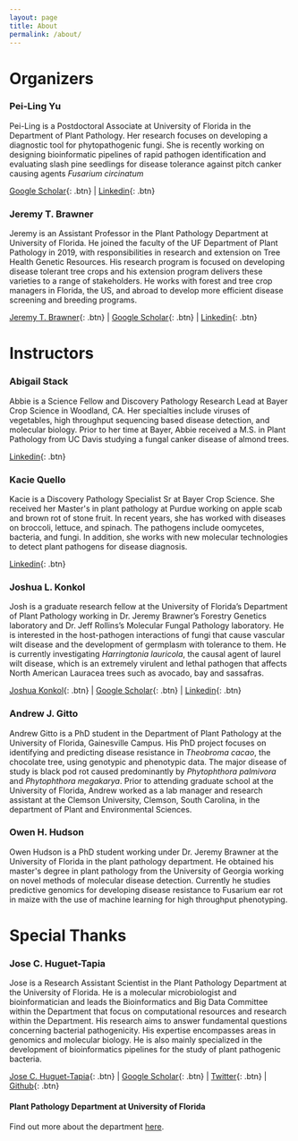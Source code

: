 ```yaml
---
layout: page
title: About
permalink: /about/
---
```


# Organizers

### Pei-Ling Yu

Pei-Ling is a Postdoctoral Associate at University of Florida in the Department of Plant Pathology. Her research focuses on developing a diagnostic tool for phytopathogenic fungi. She is recently working on designing bioinformatic pipelines of rapid pathogen identification and evaluating slash pine seedlings for disease tolerance against pitch canker causing agents *Fusarium circinatum*

[Google Scholar](https://scholar.google.com/citations?user=hxkX-WgAAAAJ&hl=en){: .btn} |
[Linkedin](https://www.linkedin.com/in/pei-ling-yu-384299117/){: .btn} 

### Jeremy T. Brawner

Jeremy is an Assistant Professor in the Plant Pathology Department at University of Florida. He joined the faculty of the UF Department of Plant Pathology in 2019, with responsibilities in research and extension on Tree Health Genetic Resources. His research program is focused on developing disease tolerant tree crops and his extension program delivers these varieties to a range of stakeholders. He works with forest and tree crop managers in Florida, the US, and abroad to develop more efficient disease screening and breeding programs.

[Jeremy T. Brawner](https://plantpath.ifas.ufl.edu/people/faculty-pages/jeremy-brawner/){: .btn} |
[Google Scholar](https://scholar.google.com.au/citations?user=EvI9HSkAAAAJ&hl=en){: .btn} |
[Linkedin](https://www.linkedin.com/in/jeremy-brawner-50025136/){: .btn} 

# Instructors

### Abigail Stack

Abbie is a Science Fellow and Discovery Pathology Research Lead at Bayer Crop Science in Woodland, CA. Her specialties include viruses of vegetables, high throughput sequencing based disease detection, and molecular biology. Prior to her time at Bayer, Abbie received a M.S. in Plant Pathology from UC Davis studying a fungal canker disease of almond trees. 

[Linkedin](https://www.linkedin.com/in/abigail-stack-159353111/){: .btn} 

### Kacie Quello

Kacie is a Discovery Pathology Specialist Sr at Bayer Crop Science. She received her Master's in plant pathology at Purdue working on apple scab and brown rot of stone fruit. In recent years, she has worked with diseases on broccoli, lettuce, and spinach. The pathogens include oomycetes, bacteria, and fungi. In addition, she works with new molecular technologies to detect plant pathogens for disease diagnosis.

[Linkedin](https://www.linkedin.com/in/kacie-quello-84947b4b/){: .btn} 

### Joshua L. Konkol

Josh is a graduate research fellow at the University of Florida’s Department of Plant Pathology working in Dr. Jeremy Brawner’s Forestry Genetics laboratory and Dr. Jeff Rollins’s Molecular Fungal Pathology laboratory. He is interested in the host-pathogen interactions of fungi that cause vascular wilt disease and the development of germplasm with tolerance to them. He is currently investigating *Harringtonia lauricola*, the causal agent of laurel wilt disease, which is an extremely virulent and lethal pathogen that affects North American Lauracea trees such as avocado, bay and sassafras. 

[Joshua Konkol](https://plantpath.ifas.ufl.edu/people/graduate-student-pages/joshua-konkol/){: .btn} |
[Google Scholar](https://scholar.google.com/citations?hl=en&user=dTX4BqkAAAAJ&view_op=list_works&sortby=pubdate){: .btn} | 
[Linkedin](https://www.linkedin.com/in/joshua-konkol-5051a8176/){: .btn}   

### Andrew J. Gitto

Andrew Gitto is a PhD student in the Department of Plant Pathology at the University of Florida, Gainesville Campus. His PhD project focuses on identifying and predicting disease resistance in *Theobroma cacao*, the chocolate tree, using genotypic and phenotypic data. The major disease of study is black pod rot caused predominantly by *Phytophthora palmivora* and *Phytophthora megakarya*. Prior to attending graduate school at the University of Florida, Andrew worked as a lab manager and research assistant at the Clemson University, Clemson, South Carolina, in the department of Plant and Environmental Sciences.

### Owen H. Hudson 

Owen Hudson is a PhD student working under Dr. Jeremy Brawner at the University of Florida in the plant pathology department. He obtained his master's degree in plant pathology from the University of Georgia working on novel methods of molecular disease detection. Currently he studies predictive genomics for developing disease resistance to Fusarium ear rot in maize with the use of machine learning for high throughput phenotyping.

# Special Thanks

### Jose C. Huguet-Tapia 

Jose is a Research Assistant Scientist in the Plant Pathology Department at the University of Florida. He is a molecular microbiologist and bioinformatician and leads the Bioinformatics and Big Data Committee within the Department that focus on computational resources and research within the Department. His research aims to answer fundamental questions concerning bacterial pathogenicity. His expertise encompasses areas in genomics and molecular biology. He is also mainly specialized in the development of bioinformatics pipelines for the study of plant pathogenic bacteria.

[Jose C. Huguet-Tapia](https://plantpath.ifas.ufl.edu/people/assistant-scientists/jose-huguet-tapia/){: .btn} |
[Google Scholar](https://scholar.google.com/citations?user=ITJtCqQAAAAJ&hl=en&oi=ao){: .btn} | 
[Twitter](https://twitter.com/Joxcar73){: .btn} |
[Github](https://github.com/joscarhuguet){: .btn}

#### Plant Pathology Department at University of Florida

Find out more about the department [here](https://plantpath.ifas.ufl.edu/). 


